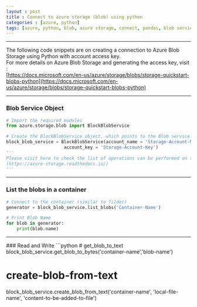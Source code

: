 ```yaml
---
layout : post
title : Connect to azure storage (blob) using python
categories : [azure, python]
tags: [azure, python, blob, azure storage, connect, pandas, blob service, upload, download]
---
```

<hr>

The following code snippets are on creating a connection to Azure Blob Storage using Python with account access key.  
For more details on Azure Blob Storage and generating the access key, visit :  
[https://docs.microsoft.com/en-us/azure/storage/blobs/storage-quickstart-blobs-python](https://docs.microsoft.com/en-us/azure/storage/blobs/storage-quickstart-blobs-python)
<hr>

### Blob Service Object
```python
# Import the required modules
from azure.storage.blob import BlockBlobService

# Create the BlockBlobService object, which points to the Blob service in your storage account
block_blob_service = BlockBlobService(account_name = 'Storage-Account-Name',
				      account_key = 'Storage-Account-Key')
'''
Please visit here to check the list of operations can be performed on the blob service object :   
(https://azure-storage.readthedocs.io/)
'''
```
<hr>

### List the blobs in a container
```python
# Connect to the container (similar to filder)
generator = block_blob_service.list_blobs('Container-Name')

# Print Blob Name
for blob in generator:
    print(blob.name)
```
<hr>
### Read and Write
```python
# get_blob_to_text
block_blob_service.get_blob_to_bytes('container-name','blob-name')

# create-blob-from-text
block_blob_service.create_blob_from_text('container-name',
					'local-file-name',
					'content-to-be-added-to-file')
```
